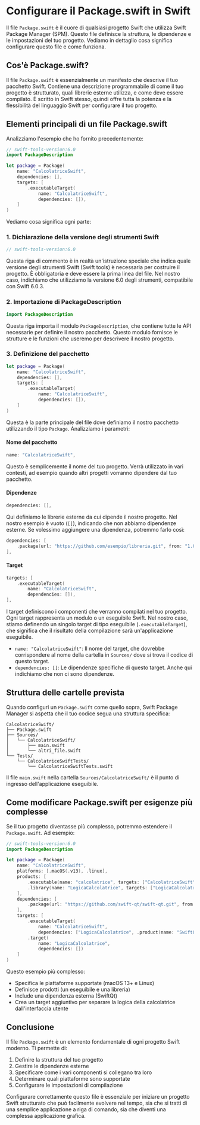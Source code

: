 # Configurare il Package.swift in Swift

Il file `Package.swift` è il cuore di qualsiasi progetto Swift che utilizza Swift Package Manager (SPM). Questo file definisce la struttura, le dipendenze e le impostazioni del tuo progetto. Vediamo in dettaglio cosa significa configurare questo file e come funziona.

## Cos'è Package.swift?

Il file `Package.swift` è essenzialmente un manifesto che descrive il tuo pacchetto Swift. Contiene una descrizione programmabile di come il tuo progetto è strutturato, quali librerie esterne utilizza, e come deve essere compilato. È scritto in Swift stesso, quindi offre tutta la potenza e la flessibilità del linguaggio Swift per configurare il tuo progetto.

## Elementi principali di un file Package.swift

Analizziamo l'esempio che ho fornito precedentemente:

```swift
// swift-tools-version:6.0
import PackageDescription

let package = Package(
    name: "CalcolatriceSwift",
    dependencies: [],
    targets: [
        .executableTarget(
            name: "CalcolatriceSwift",
            dependencies: []),
    ]
)
```

Vediamo cosa significa ogni parte:

### 1. Dichiarazione della versione degli strumenti Swift

```swift
// swift-tools-version:6.0
```

Questa riga di commento è in realtà un'istruzione speciale che indica quale versione degli strumenti Swift (Swift tools) è necessaria per costruire il progetto. È obbligatoria e deve essere la prima linea del file. Nel nostro caso, indichiamo che utilizziamo la versione 6.0 degli strumenti, compatibile con Swift 6.0.3.

### 2. Importazione di PackageDescription

```swift
import PackageDescription
```

Questa riga importa il modulo `PackageDescription`, che contiene tutte le API necessarie per definire il nostro pacchetto. Questo modulo fornisce le strutture e le funzioni che useremo per descrivere il nostro progetto.

### 3. Definizione del pacchetto

```swift
let package = Package(
    name: "CalcolatriceSwift",
    dependencies: [],
    targets: [
        .executableTarget(
            name: "CalcolatriceSwift",
            dependencies: []),
    ]
)
```

Questa è la parte principale del file dove definiamo il nostro pacchetto utilizzando il tipo `Package`. Analizziamo i parametri:

#### Nome del pacchetto
```swift
name: "CalcolatriceSwift",
```
Questo è semplicemente il nome del tuo progetto. Verrà utilizzato in vari contesti, ad esempio quando altri progetti vorranno dipendere dal tuo pacchetto.

#### Dipendenze
```swift
dependencies: [],
```
Qui definiamo le librerie esterne da cui dipende il nostro progetto. Nel nostro esempio è vuoto (`[]`), indicando che non abbiamo dipendenze esterne. Se volessimo aggiungere una dipendenza, potremmo farlo così:

```swift
dependencies: [
    .package(url: "https://github.com/esempio/libreria.git", from: "1.0.0")
],
```

#### Target
```swift
targets: [
    .executableTarget(
        name: "CalcolatriceSwift",
        dependencies: []),
],
```

I target definiscono i componenti che verranno compilati nel tuo progetto. Ogni target rappresenta un modulo o un eseguibile Swift. Nel nostro caso, stiamo definendo un singolo target di tipo eseguibile (`.executableTarget`), che significa che il risultato della compilazione sarà un'applicazione eseguibile.

- `name: "CalcolatriceSwift"`: Il nome del target, che dovrebbe corrispondere al nome della cartella in `Sources/` dove si trova il codice di questo target.
- `dependencies: []`: Le dipendenze specifiche di questo target. Anche qui indichiamo che non ci sono dipendenze.

## Struttura delle cartelle prevista

Quando configuri un `Package.swift` come quello sopra, Swift Package Manager si aspetta che il tuo codice segua una struttura specifica:

```
CalcolatriceSwift/
├── Package.swift
├── Sources/
│   └── CalcolatriceSwift/
│       ├── main.swift
│       └── altri_file.swift
└── Tests/
    └── CalcolatriceSwiftTests/
        └── CalcolatriceSwiftTests.swift
```

Il file `main.swift` nella cartella `Sources/CalcolatriceSwift/` è il punto di ingresso dell'applicazione eseguibile.

## Come modificare Package.swift per esigenze più complesse

Se il tuo progetto diventasse più complesso, potremmo estendere il `Package.swift`. Ad esempio:

```swift
// swift-tools-version:6.0
import PackageDescription

let package = Package(
    name: "CalcolatriceSwift",
    platforms: [.macOS(.v13), .linux],
    products: [
        .executable(name: "calcolatrice", targets: ["CalcolatriceSwift"]),
        .library(name: "LogicaCalcolatrice", targets: ["LogicaCalcolatrice"])
    ],
    dependencies: [
        .package(url: "https://github.com/swift-qt/swift-qt.git", from: "1.0.0")
    ],
    targets: [
        .executableTarget(
            name: "CalcolatriceSwift",
            dependencies: ["LogicaCalcolatrice", .product(name: "SwiftQt", package: "swift-qt")]),
        .target(
            name: "LogicaCalcolatrice",
            dependencies: [])
    ]
)
```

Questo esempio più complesso:
- Specifica le piattaforme supportate (macOS 13+ e Linux)
- Definisce prodotti (un eseguibile e una libreria)
- Include una dipendenza esterna (SwiftQt)
- Crea un target aggiuntivo per separare la logica della calcolatrice dall'interfaccia utente

## Conclusione

Il file `Package.swift` è un elemento fondamentale di ogni progetto Swift moderno. Ti permette di:

1. Definire la struttura del tuo progetto
2. Gestire le dipendenze esterne
3. Specificare come i vari componenti si collegano tra loro
4. Determinare quali piattaforme sono supportate
5. Configurare le impostazioni di compilazione

Configurare correttamente questo file è essenziale per iniziare un progetto Swift strutturato che può facilmente evolvere nel tempo, sia che si tratti di una semplice applicazione a riga di comando, sia che diventi una complessa applicazione grafica.
